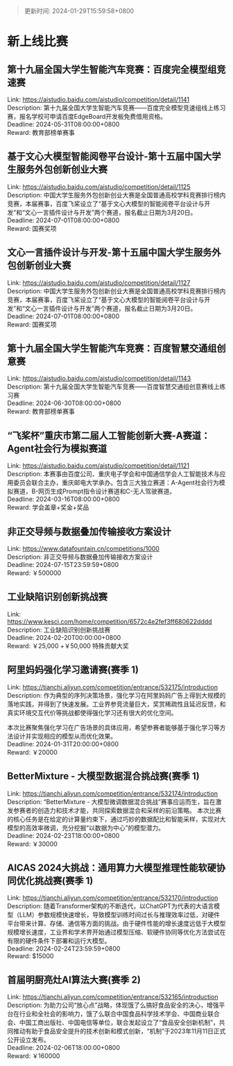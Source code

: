 > 更新时间: 2024-01-29T15:59:58+0800 

# 新上线比赛


## 第十九届全国大学生智能汽车竞赛：百度完全模型组竞速赛
Link: https://aistudio.baidu.com/aistudio/competition/detail/1141  
Description: 第十九届全国大学生智能汽车竞赛——百度完全模型竞速组线上练习赛，报名学校可申请百度EdgeBoard开发板免费借用资格。  
Deadline: 2024-05-31T08:00:00+0800  
Reward: 教育部榜单赛事  

## 基于文心大模型智能阅卷平台设计-第十五届中国大学生服务外包创新创业大赛
Link: https://aistudio.baidu.com/aistudio/competition/detail/1125  
Description: 中国大学生服务外包创新创业大赛是全国普通高校学科竞赛排行榜内竞赛，本届赛事，百度飞桨设立了“基于文心大模型的智能阅卷平台设计与开发”和“文心一言插件设计与开发”两个赛道，报名截止日期为3月20日。  
Deadline: 2024-07-01T08:00:00+0800  
Reward: 国赛奖项  

## 文心一言插件设计与开发-第十五届中国大学生服务外包创新创业大赛
Link: https://aistudio.baidu.com/aistudio/competition/detail/1127  
Description: 中国大学生服务外包创新创业大赛是全国普通高校学科竞赛排行榜内竞赛，本届赛事，百度飞桨设立了“基于文心大模型的智能阅卷平台设计与开发”和“文心一言插件设计与开发”两个赛道，报名截止日期为3月20日。  
Deadline: 2024-07-01T08:00:00+0800  
Reward: 国赛奖项  

## 第十九届全国大学生智能汽车竞赛：百度智慧交通组创意赛
Link: https://aistudio.baidu.com/aistudio/competition/detail/1143  
Description: 第十九届全国大学生智能汽车竞赛——百度智慧交通组创意赛线上练习赛  
Deadline: 2024-06-30T08:00:00+0800  
Reward: 教育部榜单赛事  

## “飞桨杯”重庆市第二届人工智能创新大赛-A赛道：Agent社会行为模拟赛道
Link: https://aistudio.baidu.com/aistudio/competition/detail/1121  
Description: 本赛事由百度公司、重庆电子学会和中国通信学会人工智能技术与应用委员会联合主办，重庆邮电大学承办。包含三大独立赛道：A-Agent社会行为模拟赛道，B-网页生成Prompt指令设计赛道和C-无人驾驶赛道。  
Deadline: 2024-03-16T08:00:00+0800  
Reward: 学会盖章+奖金+奖品  

## 非正交导频与数据叠加传输接收方案设计
Link: https://www.datafountain.cn/competitions/1000  
Description: 非正交导频与数据叠加传输接收方案设计  
Deadline: 2024-07-15T23:59:59+0800  
Reward: ￥500000  

## 工业缺陷识别创新挑战赛
Link: https://www.kesci.com/home/competition/6572c4e2fef3ff680622dddd  
Description: 工业缺陷识别创新挑战赛  
Deadline: 2024-02-20T00:00:00+0800  
Reward: ￥25,000 +￥50,000 特殊贡献大奖  

## 阿里妈妈强化学习邀请赛(赛季 1)
Link: https://tianchi.aliyun.com/competition/entrance/532175/introduction  
Description: 作为典型的序列决策场景，强化学习在阿里妈妈广告上得到大规模的落地实践，并得到了快速发展。工业界参竞流量巨大，奖赏稀疏性且延迟反馈，和真实环境交互代价等挑战都使得强化学习还有很大的优化空间。

本次比赛聚焦强化学习在广告场景的具体应用，希望参赛者能够基于强化学习等方法设计并实现相应的模型从而优化效果。  
Deadline: 2024-01-31T20:00:00+0800  
Reward: ￥20000  

## BetterMixture - 大模型数据混合挑战赛(赛季 1)
Link: https://tianchi.aliyun.com/competition/entrance/532174/introduction  
Description: “BetterMixture - 大模型微调数据混合挑战”赛事应运而生，旨在激发参赛者的创造力和技术才能，共同探索数据混合和采样的前沿策略。 本次比赛的核心任务是在给定的计算量约束下，通过巧妙的数据配比和智能采样，实现对大模型的高效率微调，充分挖掘“以数据为中心”的模型潜力。  
Deadline: 2024-02-23T18:00:00+0800  
Reward: ￥30000  

## AICAS 2024大挑战：通用算力大模型推理性能软硬协同优化挑战赛(赛季 1)
Link: https://tianchi.aliyun.com/competition/entrance/532170/introduction  
Description: 随着Transformer架构的不断迭代，以ChatGPT为代表的大语言模型（LLM）参数规模快速增长，导致模型训练时间过长与推理效率过低，对硬件平台带来计算、存储、通信等方面的挑战。由于硬件性能的增长速度远低于大模型规模增长速度，工业界和学术界开始通过模型压缩、软硬件协同等优化方法尝试在有限的硬件条件下部署和运行大模型。  
Deadline: 2024-02-24T23:59:59+0800  
Reward: $15000  

## 首届明厨亮灶AI算法大赛(赛季 2)
Link: https://tianchi.aliyun.com/competition/entrance/532165/introduction  
Description: 为助力公司“放心点”战略，体现饿了么搞好食品安全的决心，增强平台在行业和全社会的影响力，饿了么联合中国食品科学技术学会、中国商业联合会、中国工商出版社、中国电信等单位，联合发起设立了“食品安全创新机制”，共同推动有助于食品安全提升的技术创新和模式创新，“机制”于2023年11月11日正式公开设立发布。  
Deadline: 2024-02-06T18:00:00+0800  
Reward: ￥160000  

